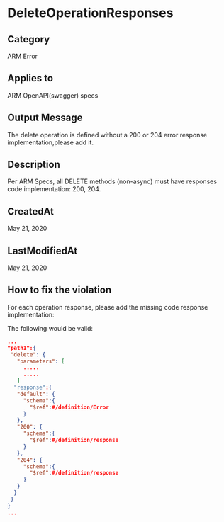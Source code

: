 # DeleteOperationResponses

## Category

ARM Error

## Applies to

ARM OpenAPI(swagger) specs

## Output Message

The delete operation is defined without a 200 or 204 error response implementation,please add it.

## Description

Per ARM Specs, all DELETE methods (non-async) must have responses code implementation: 200, 204.

## CreatedAt

May 21, 2020

## LastModifiedAt

May 21, 2020

## How to fix the violation

For each operation response, please add the missing code response implementation:

The following would be valid:

```json
...
"path1":{
 "delete": {
   "parameters": [
     .....
     .....
   ]
  "response":{
   "default": {
     "schema":{
       "$ref":#/definition/Error
     }
   },
   "200": {
     "schema":{
       "$ref":#/definition/response
     }
   },
   "204": {
     "schema":{
       "$ref":#/definition/response
     }
   }
  }
 }
}
...
```
